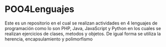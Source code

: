 # POO4Lenguajes
Este es un repositorio en el cual se realizan actividades en 4 lenguajes de programación como lo son PHP, Java, JavaScript y Python en los cuales se realizan ejercicios de clases, metodos y objetos. De igual forma se utiliza la herencia, encapsulamiento y polimorfismo

